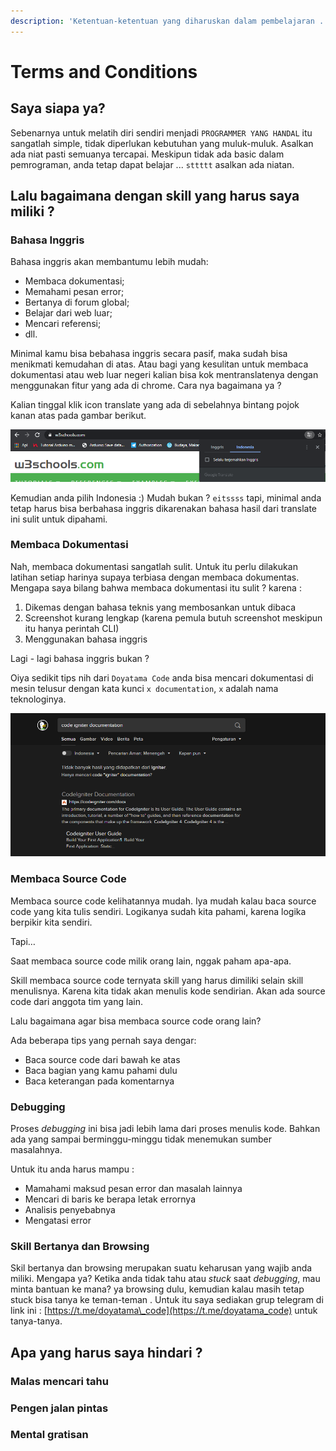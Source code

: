 ```yaml
---
description: 'Ketentuan-ketentuan yang diharuskan dalam pembelajaran ... :v'
---
```


# Terms and Conditions

## Saya siapa ya?

Sebenarnya untuk melatih diri sendiri menjadi `PROGRAMMER YANG HANDAL` itu sangatlah simple, tidak diperlukan kebutuhan yang muluk-muluk. Asalkan ada niat pasti semuanya tercapai. Meskipun tidak ada basic dalam pemrograman, anda tetap dapat belajar ... `sttttt` asalkan ada niatan.

## Lalu bagaimana dengan skill yang harus saya miliki ?

### Bahasa Inggris <a id="1-bahasa-inggris"></a>

Bahasa inggris akan membantumu lebih mudah:

* Membaca dokumentasi;
* Memahami pesan error;
* Bertanya di forum global;
* Belajar dari web luar;
* Mencari referensi;
* dll.

Minimal kamu bisa bebahasa inggris secara pasif, maka sudah bisa menikmati kemudahan di atas. Atau bagi yang kesulitan untuk membaca dokumentasi atau web luar negeri kalian bisa kok mentranslatenya dengan menggunakan fitur yang ada di chrome.  Cara nya bagaimana ya ? 

Kalian tinggal klik icon translate yang ada di sebelahnya bintang pojok kanan atas pada gambar berikut.

![](.gitbook/assets/image%20%284%29.png)

Kemudian anda pilih Indonesia :\)  Mudah bukan ? `eitssss` tapi, minimal anda tetap harus bisa berbahasa inggris dikarenakan bahasa hasil dari translate ini sulit untuk dipahami.

### Membaca Dokumentasi <a id="2-membaca-dokumentasi"></a>

Nah, membaca dokumentasi sangatlah sulit. Untuk itu perlu dilakukan latihan setiap harinya supaya terbiasa dengan membaca dokumentas. Mengapa saya bilang bahwa membaca dokumentasi itu sulit ? karena : 

1. Dikemas dengan bahasa teknis yang membosankan untuk dibaca
2. Screenshot kurang lengkap \(karena pemula butuh screenshot meskipun itu hanya perintah CLI\)
3. Menggunakan bahasa inggris

Lagi - lagi bahasa inggris bukan ? 

Oiya sedikit tips nih dari `Doyatama Code`  anda bisa mencari dokumentasi di mesin telusur dengan kata kunci `x documentation`, `x` adalah nama teknologinya.

![](.gitbook/assets/image%20%283%29.png)

### Membaca Source Code <a id="3-membaca-source-code"></a>

Membaca source code kelihatannya mudah. Iya mudah kalau baca source code yang kita tulis sendiri. Logikanya sudah kita pahami, karena logika berpikir kita sendiri.

Tapi…

Saat membaca source code milik orang lain, nggak paham apa-apa.

Skill membaca source code ternyata skill yang harus dimiliki selain skill menulisnya. Karena kita tidak akan menulis kode sendirian. Akan ada source code dari anggota tim yang lain.

Lalu bagaimana agar bisa membaca source code orang lain?

Ada beberapa tips yang pernah saya dengar:

* Baca source code dari bawah ke atas
* Baca bagian yang kamu pahami dulu
* Baca keterangan pada komentarnya

### Debugging <a id="4-debugging"></a>

Proses _debugging_ ini bisa jadi lebih lama dari proses menulis kode. Bahkan ada yang sampai berminggu-minggu tidak menemukan sumber masalahnya.

Untuk itu anda harus mampu :

* Mamahami maksud pesan error dan masalah lainnya
* Mencari di baris ke berapa letak errornya
* Analisis penyebabnya
* Mengatasi error

### Skill Bertanya dan Browsing <a id="5-skill-bertanya-dan-googling"></a>

Skil bertanya dan browsing merupakan suatu keharusan yang wajib anda miliki. Mengapa ya?  Ketika anda tidak tahu atau _stuck_ saat _debugging_, mau minta bantuan ke mana? ya browsing dulu, kemudian kalau masih tetap stuck bisa tanya ke teman-teman . Untuk itu saya sediakan grup telegram di link ini : [https://t.me/doyatama\_code](https://t.me/doyatama_code) untuk tanya-tanya.

## Apa yang harus saya hindari ?

### Malas mencari tahu

### Pengen jalan pintas

### Mental gratisan

